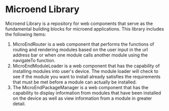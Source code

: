 # Microend Library

Microend Library is a repository for web components that serve as the fundamental building blocks for microend
applications. This library includes the following items:

1. MicroEndRouter is a web component that performs the functions of routing and rendering modules based on the user
   input in the url address bar or when one module calls another module using the navigateTo function.
2. MicroEndModuleLoader is a web component that has the capability of installing modules into user's device. The module
   loader will check to see if the module you want to install already satisfies the requirements that must be met before
   a module can actually be installed.
3. The MicroEndPackageManager is a web component that has the capability to display information from modules that have
   been installed on the device as well as view information from a module in greater detail.